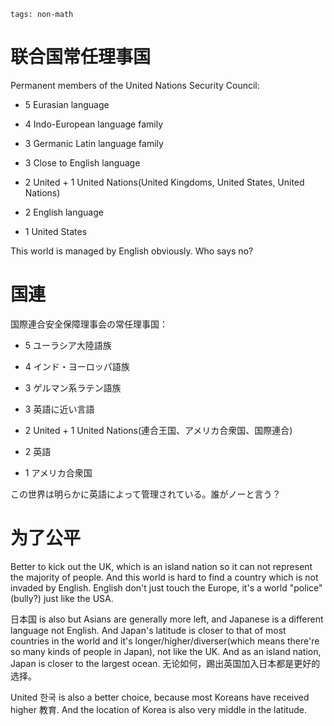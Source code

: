 ```
tags: non-math
```

# 联合国常任理事国

Permanent members of the United Nations Security Council:

- 5 Eurasian language

- 4 Indo-European language family

- 3 Germanic Latin language family

- 3 Close to English language

- 2 United + 1 United Nations(United Kingdoms, United States, United Nations)

- 2 English language

- 1 United States


This world is managed by English obviously. Who says no?

# 国連

国際連合安全保障理事会の常任理事国：

- 5 ユーラシア大陸語族

- 4 インド・ヨーロッパ語族

- 3 ゲルマン系ラテン語族

- 3 英語に近い言語

- 2 United + 1 United Nations(連合王国、アメリカ合衆国、国際連合)

- 2 英語

- 1 アメリカ合衆国


この世界は明らかに英語によって管理されている。誰がノーと言う？


# 为了公平

Better to kick out the UK, which is an island nation so it can not represent the majority of people. And this world is hard to find a country which is not invaded by English. English don't just touch the Europe, it's a world "police"(bully?) just like the USA.

日本国 is also but Asians are generally more left, and Japanese is a different language not English. And Japan's latitude is closer to that of most countries in the world and it's longer/higher/diverser(which means there're so many kinds of people in Japan), not like the UK. And as an island nation, Japan is closer to the largest ocean. 无论如何，踢出英国加入日本都是更好的选择。

United 한국 is also a better choice, because most Koreans have received higher 教育. And the location of Korea is also very middle in the latitude.

<!--
Peaceful Unity of 한국 is almost impossible.

Why did the West and East merge(not by invading)? 

My theory is the peaceful unity can only happen in the German-Latin language familiy, because by any ways, they can be connected by something, which means they will not be isolated by this world.

But the isolations of Asian countries, or Slavic countries, which are the isolations of all of the world. So as long as the isolation continues, the dividions will not change.

Only by war, but it's a cause for the German-Latins. So it's impossible.
-->

<!--
So, China should not isolate Russia like the other countries, which is dangerous for this world.

The heaven gives birth to China is to let it be some different.

German-Latins have the strict grammars, probably because they are absolutists. But if people want to destroy Russia......
-->
